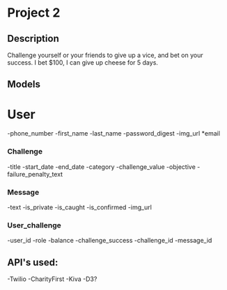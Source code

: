# Project 2

## Description
Challenge yourself or your friends to give up a vice, and bet on your success. I bet $100, I can give up cheese for 5 days.

## Models

# User
-phone_number
-first_name
-last_name
-password_digest
-img_url
*email

### Challenge
-title
-start_date
-end_date
-category
-challenge_value
-objective
-failure_penalty_text


### Message
-text
-is_private
-is_caught
-is_confirmed
-img_url

### User_challenge
-user_id
-role
-balance
-challenge_success
-challenge_id
-message_id

## API's used:
-Twilio
-CharityFirst
-Kiva
-D3?



